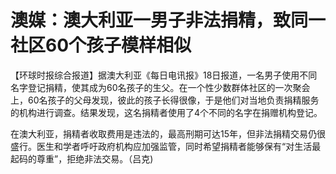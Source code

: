 # 澳媒：澳大利亚一男子非法捐精，致同一社区60个孩子模样相似

【环球时报综合报道】据澳大利亚《每日电讯报》18日报道，一名男子使用不同名字登记捐精，使其成为60名孩子的生父。在一个性少数群体社区的一次聚会上，60名孩子的父母发现，彼此的孩子长得很像，于是他们对当地负责捐精服务的机构进行调查。结果发现，这名捐精者使用了4个不同的名字在捐赠机构登记。

在澳大利亚，捐精者收取费用是违法的，最高刑期可达15年，但非法捐精交易仍很盛行。医生和学者呼吁政府机构应加强监管，同时希望捐精者能够保有“对生活最起码的尊重”，拒绝非法交易。（吕克)

